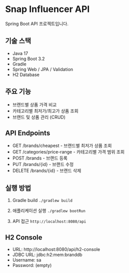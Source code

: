 # Snap Influencer API

Spring Boot API 프로젝트입니다.

## 기술 스택
- Java 17
- Spring Boot 3.2
- Gradle
- Spring Web / JPA / Validation
- H2 Database

## 주요 기능
- 브랜드별 상품 가격 비교
- 카테고리별 최저가/최고가 상품 조회
- 브랜드 및 상품 관리 (CRUD)

## API Endpoints
- GET /brands/cheapest - 브랜드별 최저가 상품 조회
- GET /categories/price-range - 카테고리별 가격 범위 조회
- POST /brands - 브랜드 등록
- PUT /brands/{id} - 브랜드 수정
- DELETE /brands/{id} - 브랜드 삭제

## 실행 방법
1. Gradle build
```./gradlew build```

2. 애플리케이션 실행
```./gradlew bootRun```

3. API 접근
```http://localhost:8080/api```

## H2 Console
- URL: http://localhost:8080/api/h2-console
- JDBC URL: jdbc:h2:mem:branddb
- Username: sa
- Password: (empty)